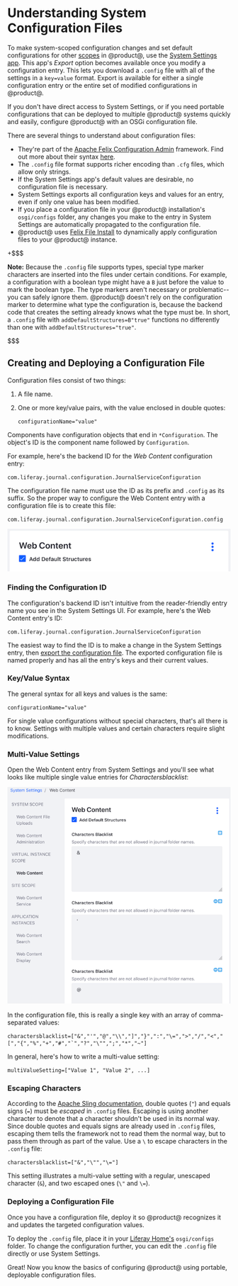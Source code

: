 # Understanding System Configuration Files [](id=understanding-system-configuration-files)

To make system-scoped configuration changes and set default configurations for 
other 
[scopes](/discover/portal/-/knowledge_base/7-0/configuring-liferay#configuration-scope) 
in @product@, use the 
[System Settings app](/discover/portal/-/knowledge_base/7-0/system-settings). 
This app's *Export* option becomes available once you modify a configuration 
entry. This lets you download a `.config` file with all of the settings in a 
`key=value` format. Export is available for either a single configuration entry 
or the entire set of modified configurations in @product@. 

If you don't have direct access to System Settings, or if you need portable
configurations that can be deployed to multiple @product@ systems quickly and
easily, configure @product@ with an OSGi configuration file. 

There are several things to understand about configuration files: 

-   They're part of the
    [Apache Felix Configuration Admin](http://felix.apache.org/documentation/subprojects/apache-felix-config-admin.html)
    framework. Find out more about their syntax
    [here](https://sling.apache.org/documentation/bundles/configuration-installer-factory.html#configuration-files-config). 
-   The `.config` file format supports richer encoding than `.cfg` files, which 
    allow only strings. 
-   If the System Settings app's default values are desirable, no configuration
    file is necessary. 
-   System Settings exports all configuration keys and values for an entry,
    even if only one value has been modified. 
-   If you place a configuration file in your @product@ installation's 
    `osgi/configs` folder, any changes you make to the entry in System Settings
    are automatically propagated to the configuration file. 
-   @product@ uses
    [Felix File Install](http://felix.apache.org/documentation/subprojects/apache-felix-file-install.html)
    to dynamically apply configuration files to your @product@ instance. 

+$$$

**Note:** Because the `.config` file supports types, special type marker 
characters are inserted into the files under certain conditions. For example, a
configuration with a boolean type might have a `B` just before the value to mark
the boolean type. The type markers aren't necessary or problematic--you can 
safely ignore them. @product@ doesn't rely on the configuration marker to 
determine what type the configuration is, because the backend code that creates 
the setting already knows what the type must be. In short, a `.config` file with 
`addDefaultStructures=B"true"` functions no differently than one with 
`addDefaultStructures="true"`. 

$$$

## Creating and Deploying a Configuration File [](id=creating-and-deploying-a-configuration-file)

Configuration files consist of two things: 

1.  A file name. 
2.  One or more key/value pairs, with the value enclosed in double quotes: 

        configurationName="value"

Components have configuration objects that end in `*Configuration`. The object's 
ID is the component name followed by `Configuration`. 

For example, here's the backend ID for the *Web Content* configuration entry:
    
    com.liferay.journal.configuration.JournalServiceConfiguration

The configuration file name must use the ID as its prefix and `.config` as its 
suffix. So the proper way to configure the Web Content entry with a 
configuration file is to create this file: 

    com.liferay.journal.configuration.JournalServiceConfiguration.config

![Figure 1: The Web Content System Settings entry has the backend ID `com.liferay.journal.configuration.JournalServiceConfiguration`.](../../../images/config-web-content-entry.png)

### Finding the Configuration ID [](id=finding-the-configuration-id)

The configuration's backend ID isn't intuitive from the reader-friendly entry 
name you see in the System Settings UI. For example, here's the Web Content 
entry's ID: 

    com.liferay.journal.configuration.JournalServiceConfiguration

The easiest way to find the ID is to make a change in the System Settings entry, 
then 
[export the configuration file](/discover/portal/-/knowledge_base/7-0/system-settings#exporting-and-importing-configurations). 
The exported configuration file is named properly and has all the entry's keys
and their current values. 

### Key/Value Syntax [](id=key-value-syntax)

The general syntax for all keys and values is the same: 

    configurationName="value"

For single value configurations without special characters, that's all there is
to know. Settings with multiple values and certain characters require slight
modifications. 

### Multi-Value Settings [](id=multi-value-settings)

Open the Web Content entry from System Settings and you'll see what looks like
multiple single value entries for *Charactersblacklist*: 

![Figure 2: The Web Content System Settings entry has many *Charactersblacklist* fields.](../../../images/config-web-content-blacklist.png)

In the configuration file, this is really a single key with an array of 
comma-separated values: 

    charactersblacklist=["&","'","@","\\","]","}",":","\=",">","/","<","[","{","%","+","#","`","?","\"",";","*","~"]

In general, here's how to write a multi-value setting: 

    multiValueSetting=["Value 1", "Value 2", ...]

### Escaping Characters [](id=escaping-characters)

According to the 
[Apache Sling documentation](https://sling.apache.org/documentation/bundles/configuration-installer-factory.html#configuration-files-config), 
double quotes (`"`) and equals signs (`=`) must be *escaped* in `.config` files. 
Escaping is using another character to denote that a character shouldn't be used 
in its normal way. Since double quotes and equals signs are already used in 
`.config` files, escaping them tells the framework not to read them the normal 
way, but to pass them through as part of the value. Use a `\` to escape 
characters in the `.config` file: 

    charactersblacklist=["&","\"","\="]

This setting illustrates a multi-value setting with a regular, unescaped 
character (`&`), and two escaped ones (`\"` and `\=`). 

### Deploying a Configuration File [](id=deploying-a-configuration-file)

Once you have a configuration file, deploy it so @product@ recognizes it and 
updates the targeted configuration values. 

To deploy the `.config` file, place it in your 
[Liferay Home's](/discover/deployment/-/knowledge_base/7-0/installing-liferay-portal#liferay-home) 
`osgi/configs` folder. To change the configuration further, you can edit the 
`.config` file directly or use System Settings. 

Great! Now you know the basics of configuring @product@ using portable, 
deployable configuration files. 
